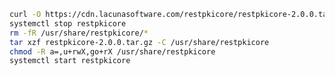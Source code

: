 ﻿```sh
curl -O https://cdn.lacunasoftware.com/restpkicore/restpkicore-2.0.0.tar.gz
systemctl stop restpkicore
rm -fR /usr/share/restpkicore/*
tar xzf restpkicore-2.0.0.tar.gz -C /usr/share/restpkicore
chmod -R a=,u+rwX,go+rX /usr/share/restpkicore
systemctl start restpkicore
```
